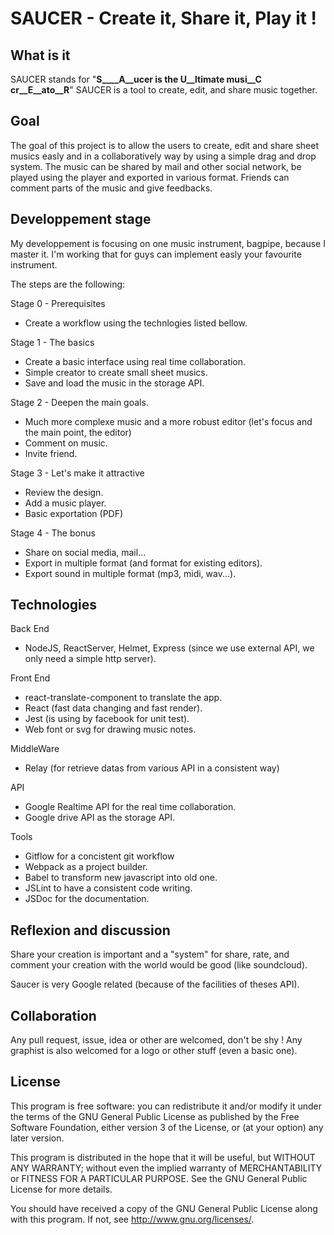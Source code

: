 # SAUCER - Create it, Share it, Play it !

## What is it
SAUCER stands for "__S____A__ucer is the __U__ltimate musi__C__ cr__E__ato__R__"
SAUCER is a tool to create, edit, and share music together.

## Goal
The goal of this project is to allow the users to create, edit and share sheet
musics easly and in a collaboratively way by using a simple drag and drop system. 
The music can be shared by mail and other social network, be played using the player and exported in various format.
Friends can comment parts of the music and give feedbacks.

## Developpement stage
My developpement is focusing on one music instrument, bagpipe, because I master
it. I'm working that for guys can implement easly your favourite instrument.

The steps are the following:

Stage 0 - Prerequisites
  - Create a workflow using the technlogies listed bellow.

Stage 1 - The basics
  - Create a basic interface using real time collaboration.
  - Simple creator to create  small sheet musics.
  - Save and load the music in the storage API.

Stage 2 - Deepen the main goals.
  - Much more complexe music and a more robust editor (let's focus and the main point, the editor)
  - Comment on music.
  - Invite friend.

Stage 3 - Let's make it attractive
  - Review the design.
  - Add a music player.
  - Basic exportation (PDF)

Stage 4 - The bonus
  - Share on social media, mail...
  - Export in multiple format (and format for existing editors).
  - Export sound in multiple format (mp3, midi, wav...).

## Technologies

Back End
  - NodeJS, ReactServer, Helmet, Express (since we use external API, we only 
  need a simple http server).

Front End
  - react-translate-component to translate the app.
  - React (fast data changing and fast render).
  - Jest (is using by facebook for unit test).
  - Web font or svg for drawing music notes.

MiddleWare
  - Relay (for retrieve datas from various API in a consistent way)

API
  - Google Realtime API for the real time collaboration.
  - Google drive API as the storage API.

Tools
  - Gitflow for a concistent git workflow
  - Webpack as a project builder.
  - Babel to transform new javascript into old one.
  - JSLint to have a consistent code writing.
  - JSDoc for the documentation.

## Reflexion and discussion
Share your creation is important and a "system" for share, rate, and comment  your creation with 
the world would be good (like soundcloud).

Saucer is very Google related (because of the facilities of theses API).

## Collaboration
Any pull request, issue, idea or other are welcomed, don't be shy !
Any graphist is also welcomed for a logo or other stuff (even a basic one).


## License

This program is free software: you can redistribute it and/or modify
it under the terms of the GNU General Public License as published by
the Free Software Foundation, either version 3 of the License, or
(at your option) any later version.

This program is distributed in the hope that it will be useful,
but WITHOUT ANY WARRANTY; without even the implied warranty of
MERCHANTABILITY or FITNESS FOR A PARTICULAR PURPOSE.  See the
GNU General Public License for more details.

You should have received a copy of the GNU General Public License
along with this program.  If not, see <http://www.gnu.org/licenses/>.
